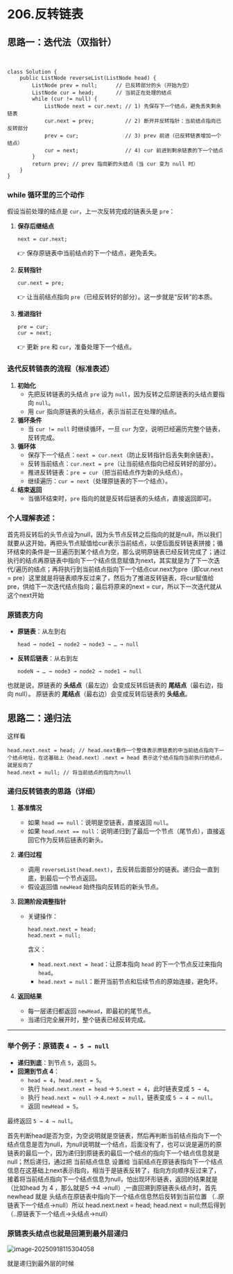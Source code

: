 # 206.反转链表

## 	思路一：迭代法（双指针）

​

```
class Solution {
    public ListNode reverseList(ListNode head) {
        ListNode prev = null;      // 已反转部分的头（开始为空）
        ListNode cur = head;       // 当前正在处理的结点
        while (cur != null) {
            ListNode next = cur.next; // 1) 先保存下一个结点，避免丢失剩余链表
            cur.next = prev;          // 2) 断开并反转指针：当前结点指向已反转部分
            prev = cur;               // 3) prev 前进（已反转链表增加一个结点）
            cur = next;               // 4) cur 前进到剩余链表的下一个结点
        }
        return prev; // prev 指向新的头结点（当 cur 变为 null 时）
    }
}

```

### while 循环里的三个动作

假设当前处理的结点是 `cur`，上一次反转完成的链表头是 `pre`：

1. **保存后继结点**

   ```
   next = cur.next;
   ```

   👉 保存原链表中当前结点的下一个结点，避免丢失。

2. **反转指针**

   ```
   cur.next = pre;
   ```

   👉 让当前结点指向 `pre`（已经反转好的部分）。这一步就是“反转”的本质。

3. **推进指针**

   ```
   pre = cur;
   cur = next;
   ```

   👉 更新 `pre` 和 `cur`，准备处理下一个结点。



### 迭代反转链表的流程（标准表述）

1. **初始化**
   - 先把反转链表的头结点 `pre` 设为 `null`，因为反转之后原链表的头结点要指向 `null`。
   - 用 `cur` 指向原链表的头结点，表示当前正在处理的结点。
2. **循环条件**
   - 当 `cur != null` 时继续循环，一旦 `cur` 为空，说明已经遍历完整个链表，反转完成。
3. **循环体**
   - 保存下一个结点：`next = cur.next`（防止反转指针后丢失剩余链表）。
   - 反转当前结点：`cur.next = pre`（让当前结点指向已经反转好的部分）。
   - 推进反转链表：`pre = cur`（把当前结点作为新的头结点）。
   - 继续遍历：`cur = next`（处理原链表的下一个结点）。
4. **结束返回**
   - 当循环结束时，`pre` 指向的就是反转后链表的头结点，直接返回即可。

### 个人理解表述：

​	首先将反转后的头节点设为null，因为头节点反转之后指向的就是null，所以我们就要从这开始，再把头节点赋值给cur表示当前结点，以便后面反转链表拼接；循环结束的条件是一旦遍历到某个结点为空，那么说明原链表已经反转完成了；通过执行的结点再原链表中指向下一个结点信息赋值为next，其实就是为了下一次迭代/遍历的结点；再将执行到当前结点指向下一个结点cur.next为pre（即cur.next = pre）这里就是将链表顺序反过来了，然后为了推进反转链表，将cur赋值给pre，供给下一次迭代结点指向；最后将原来的next = cur，所以下一次迭代就从这个next开始

### 原链表方向

- **原链表**：从左到右

  ```
  head → node1 → node2 → node3 → … → null
  ```

- **反转后链表**：从右到左

  ```
  nodeN → … → node3 → node2 → node1 → null
  ```

也就是说，原链表的 **头结点**（最左边）会变成反转后链表的 **尾结点**（最右边，指向 null）。
原链表的 **尾结点**（最右边）会变成反转后链表的 **头结点**。

## 	思路二：递归法



这样看

```
head.next.next = head; // head.next看作一个整体表示原链表的中当前结点指向下一个结点地址，在这基础上（head.next）.next = head 表示这个结点指向当前执行的结点，就是反向了
head.next = null; // 将当前结点的指向为null 
```



### 递归反转链表的思路（详细）

1. **基准情况**

   - 如果 `head == null`：说明是空链表，直接返回 `null`。
   - 如果 `head.next == null`：说明递归到了最后一个节点（尾节点），直接返回它作为反转后链表的新头。

2. **递归过程**

   - 调用 `reverseList(head.next)`，去反转后面部分的链表。递归会一直到底，到最后一个节点返回。
   - 假设返回值 `newHead` 始终指向反转后的新头节点。

3. **回溯阶段调整指针**

   - 关键操作：

     ```
     head.next.next = head;
     head.next = null;
     ```

     含义：

      - `head.next.next = head`：让原本指向 `head` 的下一个节点反过来指向 `head`。
      - `head.next = null`：断开当前节点和后续节点的原始连接，避免环。

4. **返回结果**

   - 每一层递归都返回 `newHead`，即最初的尾节点。
   - 当递归完全展开时，整个链表已经反转完成。

------

### 举个例子：原链表 `4 → 5 → null`

- **递归到底**：到节点 `5`，返回 `5`。
- **回溯到节点 4**：
   - `head = 4`，`head.next = 5`。
   - 执行 `head.next.next = head` → `5.next = 4`，此时链表变成 `5 → 4`。
   - 执行 `head.next = null` → `4.next = null`，链表变成 `5 → 4 → null`。
   - 返回 `newHead = 5`。

最终返回 `5 → 4 → null`。

首先判断head是否为空，为空说明就是空链表，然后再判断当前结点指向下一个结点信息是否为null，为null说明就一个结点，后面没有了，也可以说是遍历的原链表的最后一个，因为递归到原链表的最后一个结点的指向下一个结点信息就是null；然后递归，通过把 当前结点信息 设置给 当前结点在原链表指向下一个结点信息在这基础上next表示指向，相当于是链表反转了，指向方向顺序反过来了，接着将当前结点指向下一个结点信息为null，怕出现环形链表，返回的结果就是（比如head 为 4 ，那么就是5 ->4 ->null）,一直回溯到原链表头结点时，首先newhead 就是 头结点在原链表中指向下一个结点信息然后反转到当前位置 （..原链表下一个结点->null）所以 head.next.next = head;   head.next = null;然后得到（..原链表下一个结点->头结点->null）

### 原链表头结点也就是回溯到最外层递归

![image-20250918115304058](C:\Users\Winston\AppData\Roaming\Typora\typora-user-images\image-20250918115304058.png)

就是递归到最外层的时候